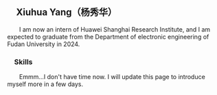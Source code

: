 ## &emsp;Xiuhua Yang（杨秀华）

&emsp;&emsp;I am now an intern of Huawei Shanghai Research Institute, and I am expected to graduate from the Department of electronic engineering of Fudan University in 2024.

### &emsp;Skills

&emsp;&emsp;Emmm...I don't have time now. I will update this page to introduce myself more in a few days.
